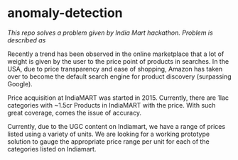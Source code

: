 # anomaly-detection

*This repo solves a problem given by India Mart hackathon. Problem is described as*

Recently a trend has been observed in the online marketplace that a lot of weight is given by the user to the price point of products in searches. In the USA, due to price transparency and ease of shopping, Amazon has taken over to become the default search engine for product discovery (surpassing Google).

Price acquisition at IndiaMART was started in 2015. Currently, there are 1lac categories with ~1.5cr Products in IndiaMART with the price. With such great coverage, comes the issue of accuracy.

Currently, due to the UGC content on Indiamart, we have a range of prices listed using a variety of units. We are looking for a working prototype solution to gauge the appropriate price range per unit for each of the categories listed on Indiamart.
